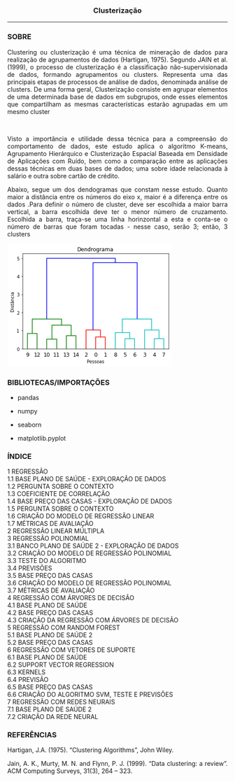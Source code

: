<h3> <center>Clusterização</center> </h3>
<hr size="1" width="100%" align="center" noshade> 



<h3> SOBRE </h3>


<p align = "JUSTIFY"> Clustering ou clusterização é uma técnica de mineração de dados para realização de
agrupamentos de dados (Hartigan, 1975). Segundo JAIN et al. (1999), o processo de
clusterização é a classificação não-supervisionada de dados, formando agrupamentos ou
clusters. Representa uma das principais etapas de processos de análise de dados,
denominada análise de clusters.  De uma forma geral, Clusterização consiste
em agrupar elementos de uma determinada base de dados em subgrupos, onde esses
elementos que compartilham as mesmas características estarão agrupadas em um mesmo cluster </p> <br>
<p align = "JUSTIFY"> Visto a importância e utilidade dessa técnica para a compreensão do comportamento de dados, este estudo aplica o algoritmo K-means, Agrupamento Hierárquico e Clusterização Espacial Baseada em Densidade de Aplicações com Ruído, bem como a comparação entre as aplicações dessas técnicas em duas bases de dados; uma sobre idade relacionada à salário e outra sobre cartão de crédito.
  
<p align = "JUSTIFY"> Abaixo, segue um dos dendogramas que constam nesse estudo. Quanto maior a distância entre os números do eixo x, maior é a diferença entre os dados .Para definir o número de cluster, deve ser escolhida a maior barra vertical, a barra escolhida deve ter o menor número de cruzamento. Escolhida a barra, traça-se uma linha horinzontal a esta e conta-se o número de barras que foram tocadas - nesse caso, serão 3; então, 3 clusters </p>

<img src="https://github.com/WMFrts/agrupamento-clustering/blob/main/dendograma.png?raw=true">

<h3>BIBLIOTECAS/IMPORTAÇÕES</h3>


* pandas

* numpy 

* seaborn


* matplotlib.pyplot

<h3>ÍNDICE</h3>

<dl>
  
<dt>1 REGRESSÃO</dt>
<dt>1.1 BASE PLANO DE SAÚDE - EXPLORAÇÃO DE DADOS</dt>
<dt>1.2 PERGUNTA SOBRE O CONTEXTO</dt>
<dt>1.3 COEFICIENTE DE CORRELAÇÃO</dt>
<dt>1.4 BASE PREÇO DAS CASAS - EXPLORAÇÃO DE DADOS</dt>
<dt>1.5 PERGUNTA SOBRE O CONTEXTO</dt>
<dt>1.6 CRIAÇÃO DO MODELO DE REGRESSÃO LINEAR</dt>
<dt>1.7 MÉTRICAS DE AVALIAÇÃO</dt>
<dt>2 REGRESSÃO LINEAR MÚLTIPLA</dt>
<dt>3 REGRESSÃO POLINOMIAL</dt>
<dt>3.1 BANCO PLANO DE SAÚDE 2 - EXPLORAÇÃO DE DADOS</dt>
<dt>3.2 CRIAÇÃO DO MODELO DE REGRESSÃO POLINOMIAL</dt>
<dt>3.3 TESTE DO ALGORITMO</dt>
<dt>3.4 PREVISÕES</dt>
<dt>3.5 BASE PREÇO DAS CASAS</dt>
<dt>3.6 CRIAÇÃO DO MODELO DE REGRESSÃO POLINOMIAL</dt>
<dt>3.7 MÉTRICAS DE AVALIAÇÃO</dt>
<dt>4 REGRESSÃO COM ÁRVORES DE DECISÃO</dt>
<dt>4.1 BASE PLANO DE SAÚDE</dt>
<dt>4.2 BASE PREÇO DAS CASAS</dt>
<dt>4.3 CRIAÇÃO DA REGRESSÃO COM ÁRVORES DE DECISÃO</dt>
<dt>5 REGRESSÃO COM RANDOM FOREST</dt>
<dt>5.1 BASE PLANO DE SAÚDE 2</dt>
<dt>5.2 BASE PREÇO DAS CASAS</dt>
<dt>6 REGRESSÃO COM VETORES DE SUPORTE</dt>
<dt>6.1 BASE PLANO DE SAÚDE</dt>
<dt>6.2 SUPPORT VECTOR REGRESSION</dt>
<dt>6.3 KERNELS</dt>
<dt>6.4 PREVISÃO</dt>
<dt>6.5 BASE PREÇO DAS CASAS  </dt>
<dt>6.6 CRIAÇÃO DO ALGORITMO SVM, TESTE E PREVISÕES</dt>
<dt>7 REGRESSÃO COM REDES NEURAIS</dt>
<dt>7.1 BASE PLANO DE SAÚDE 2 </dt>
<dt>7.2 CRIAÇÃO DA REDE NEURAL </dt>
  
  
  
  
  
</dl>


<h3>REFERÊNCIAS</h3>


<p align = 'JUSTIFY'>Hartigan, J.A. (1975). “Clustering Algorithms”, John Wiley.


<p align = 'JUSTIFY'> Jain, A. K., Murty, M. N. and Flynn, P. J. (1999). “Data clustering: a review”. ACM
Computing Surveys, 31(3), 264 – 323.

